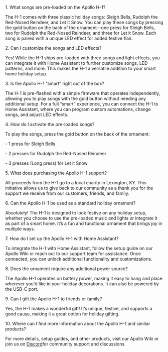 1\. What songs are pre-loaded on the Apollo H-1?

The H-1 comes with three classic holiday songs: Sleigh Bells, Rudolph the Red-Nosed Reindeer, and Let it Snow. You can play these songs by pressing the gold button on the back of the ornament—one press for Sleigh Bells, two for Rudolph the Red-Nosed Reindeer, and three for Let it Snow. Each song is paired with a unique LED effect for added festive flair.

2\. Can I customize the songs and LED effects?

Yes! While the H-1 ships pre-loaded with three songs and light effects, you can integrate it with Home Assistant to further customize songs, LED patterns, and more. This makes the H-1 a versatile addition to your smart home holiday setup.

3\. Is the Apollo H-1 “smart” right out of the box?

The H-1 is pre-flashed with a simple firmware that operates independently, allowing you to play songs with the gold button without needing any additional setup. For a full “smart” experience, you can connect the H-1 to Home Assistant, where you can program custom automations, change songs, and adjust LED effects.

4\. How do I activate the pre-loaded songs?

To play the songs, press the gold button on the back of the ornament:

\- 1 press for Sleigh Bells

\- 2 presses for Rudolph the Red-Nosed Reindeer

\- 3 presses (Long press) for Let it Snow

5\. What does purchasing the Apollo H-1 support?

All proceeds from the H-1 go to a local charity in Lexington, KY. This initiative allows us to give back to our community as a thank you for the support we receive from our customers, friends, and family.

6\. Can the Apollo H-1 be used as a standard holiday ornament?

Absolutely! The H-1 is designed to look festive on any holiday setup, whether you choose to use the pre-loaded music and lights or integrate it as part of a smart home. It’s a fun and functional ornament that brings joy in multiple ways.

7\. How do I set up the Apollo H-1 with Home Assistant?

To integrate the H-1 with Home Assistant, follow the setup guide on our Apollo Wiki or reach out to our support team for assistance. Once connected, you can unlock additional functionality and customizations.

8\. Does the ornament require any additional power source?

The Apollo H-1 operates on battery power, making it easy to hang and place wherever you'd like in your holiday decorations. It can also be powered by the USB-C port.

9\. Can I gift the Apollo H-1 to friends or family?

Yes, the H-1 makes a wonderful gift! It’s unique, festive, and supports a good cause, making it a great option for holiday gifting.

10\. Where can I find more information about the Apollo H-1 and similar products?

For more details, setup guides, and other products, visit our Apollo Wiki or join us on [Discord](dsc.gg/apolloautomation)for community support and discussions.